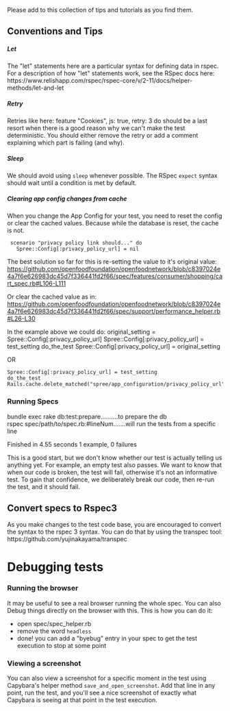 Please add to this collection of tips and tutorials as you find them.

<h2>Conventions and Tips</h2>
<h5>Let</h5>
The "let" statements here are a particular syntax for defining data in rspec. For a description of how "let" statements work, see the RSpec docs here: https://www.relishapp.com/rspec/rspec-core/v/2-11/docs/helper-methods/let-and-let

<h5>Retry</h5>
Retries like here:
   feature "Cookies", js: true, retry: 3 do
should be a last resort when there is a good reason why we can't make the test deterministic. You should either remove the retry or add a comment explaining which part is failing (and why).

<h5>Sleep</h5>
We should avoid using <code>sleep</code> whenever possible. The RSpec <code>expect</code> syntax should wait until a condition is met by default.

<h5>Clearing app config changes from cache</h5>
When you change the App Config for your test, you need to reset the config or clear the cached values. Because while the database is reset, the cache is not.

     scenario "privacy policy link should..." do
       Spree::Config[:privacy_policy_url] = nil

The best solution so far for this is re-setting the value to it's original value: https://github.com/openfoodfoundation/openfoodnetwork/blob/c8397024e4a7f6e626983dc45d7f336441fd2f66/spec/features/consumer/shopping/cart_spec.rb#L106-L111

Or clear the cached value as in: https://github.com/openfoodfoundation/openfoodnetwork/blob/c8397024e4a7f6e626983dc45d7f336441fd2f66/spec/support/performance_helper.rb#L26-L30

In the example above we could do:
    original_setting = Spree::Config[:privacy_policy_url]
    Spree::Config[:privacy_policy_url] = test_setting
    do_the_test
    Spree::Config[:privacy_policy_url] = original_setting

OR

    Spree::Config[:privacy_policy_url] = test_setting
    do_the_test
    Rails.cache.delete_matched("spree/app_configuration/privacy_policy_url")


<h3>Running Specs</h3>
bundle exec rake db:test:prepare..........to prepare the db<br>
rspec spec/path/to/spec.rb:#lineNum.......will run the tests from a specific line<br>

Finished in 4.55 seconds
1 example, 0 failures

This is a good start, but we don't know whether our test is actually telling us anything yet. For example, an empty test also passes. We want to know that when our code is broken, the test will fail, otherwise it's not an informative test. To gain that confidence, we deliberately break our code, then re-run the test, and it should fail.

<h2>Convert specs to Rspec3</h2>
As you make changes to the test code base, you are encouraged to convert the syntax to the rspec 3 syntax. You can do that by using the transpec tool: https://github.com/yujinakayama/transpec

<h1>Debugging  tests</h1>

<h3>Running the browser</h3>

It may be useful to see a real browser running the whole spec. You can also Debug things directly on the browser with this. This is how you can do it:

- open spec/spec_helper.rb
- remove the word `headless`
- done! you can add a "byebug" entry in your spec to get the test execution to stop at some point

<h3>Viewing a screenshot</h3>

You can also view a screenshot for a specific moment in the test using Capybara's helper method `save_and_open_screenshot`. Add that line in any point, run the test, and you'll see a nice screenshot of exactly what Capybara is seeing at that point in the test execution.